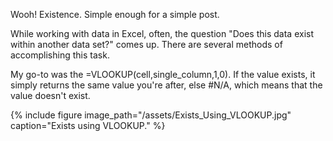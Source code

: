 ---
---

Wooh! Existence. Simple enough for a simple post.

While working with data in Excel, often, the question "Does this data exist within another data set?" comes up. There are several methods of accomplishing this task.

My go-to was the =VLOOKUP(cell,single_column,1,0). If the value exists, it simply returns the same value you're after, else #N/A, which means that the value doesn't exist.

{% include figure image_path="/assets/Exists_Using_VLOOKUP.jpg" caption="Exists using VLOOKUP." %}
